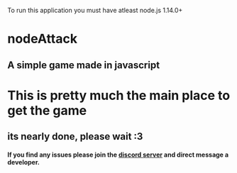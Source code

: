 To run this application you must have atleast node.js 1.14.0+

# nodeAttack

## A simple game made in javascript

# This is pretty much the main place to get the game
## its nearly done, please wait :3

#### If you find any issues please join the [discord server](https://discord.gg/kdPgPHH) and direct message a developer.
